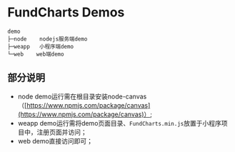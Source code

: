 # FundCharts Demos
```
demo
├─node    nodejs服务端demo
├─weapp   小程序端demo
└─web    web端demo

```

## 部分说明
- node demo运行需在根目录安装node-canvas（[https://www.npmjs.com/package/canvas](https://www.npmjs.com/package/canvas)）;
- weapp demo运行需将demo页面目录、`FundCharts.min.js`放置于小程序项目中，注册页面并访问；
- web demo直接访问即可；
